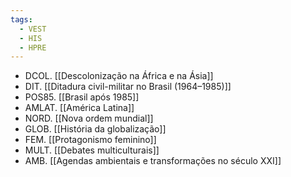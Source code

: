 ```yaml
---
tags:
  - VEST
  - HIS
  - HPRE
---
```

- DCOL. [[Descolonização na África e na Ásia]]
- DIT. [[Ditadura civil-militar no Brasil (1964–1985)]]
- POS85. [[Brasil após 1985]]
- AMLAT. [[América Latina]]
- NORD. [[Nova ordem mundial]]
- GLOB. [[História da globalização]]
- FEM. [[Protagonismo feminino]]
- MULT. [[Debates multiculturais]]
- AMB. [[Agendas ambientais e transformações no século XXI]]